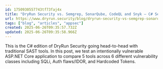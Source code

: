 ```yaml
---
id: 1750930557743tf73faj4x
title: "DryRun Security vs. Semgrep, SonarQube, CodeQL and Snyk – C# Security Analysis Showdown"
url: https://www.dryrun.security/blog/dryrun-security-vs-semgrep-sonarqube-codeql-and-snyk---c-security-analysis-showdown
tags: ["blog", "articles", "appsec"]
created: 2025-06-26T09:35:57.732Z
updated: 2025-06-26T09:35:58.966Z
---
```

This is the C# edition of DryRun Security going head-to-head with traditional SAST tools. In this post, we test an intentionally vulnerable ASP.NET Core application to compare 5 tools across 6 different vulnerability classes including SQLi, Auth flaws/IDOR, and Hardcoded Tokens.
